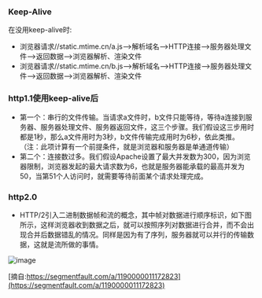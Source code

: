 ### Keep-Alive
在没用keep-alive时:

* 浏览器请求//static.mtime.cn/a.js-->解析域名-->HTTP连接-->服务器处理文件-->返回数据-->浏览器解析、渲染文件
* 浏览器请求//static.mtime.cn/b.js-->解析域名-->HTTP连接-->服务器处理文件-->返回数据-->浏览器解析、渲染文件

### http1.1使用keep-alive后
* 第一个：串行的文件传输。当请求a文件时，b文件只能等待，等待a连接到服务器、服务器处理文件、服务器返回文件，这三个步骤。我们假设这三步用时都是1秒，那么a文件用时为3秒，b文件传输完成用时为6秒，依此类推。（注：此项计算有一个前提条件，就是浏览器和服务器是单通道传输）
* 第二个：连接数过多。我们假设Apache设置了最大并发数为300，因为浏览器限制，浏览器发起的最大请求数为6，也就是服务器能承载的最高并发为50，当第51个人访问时，就需要等待前面某个请求处理完成。

### http2.0
* HTTP/2引入二进制数据帧和流的概念，其中帧对数据进行顺序标识，如下图所示，这样浏览器收到数据之后，就可以按照序列对数据进行合并，而不会出现合并后数据错乱的情况。同样是因为有了序列，服务器就可以并行的传输数据，这就是流所做的事情。

![image](https://segmentfault.com/img/bVUSLx?w=562&h=375)

[摘自:https://segmentfault.com/a/1190000011172823](https://segmentfault.com/a/1190000011172823)
